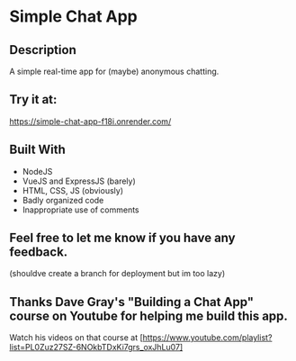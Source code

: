 # Simple Chat App

## Description
A simple real-time app for (maybe) anonymous chatting.

## Try it at:
https://simple-chat-app-f18i.onrender.com/

## Built With  
- NodeJS
- VueJS and ExpressJS (barely)
- HTML, CSS, JS (obviously)
- Badly organized code
- Inappropriate use of comments

## Feel free to let me know if you have any feedback.
(shouldve create a branch for deployment but im too lazy)

## Thanks Dave Gray's "Building a Chat App" course on Youtube for helping me build this app.
Watch his videos on that course at [https://www.youtube.com/playlist?list=PL0Zuz27SZ-6NOkbTDxKi7grs_oxJhLu07]

